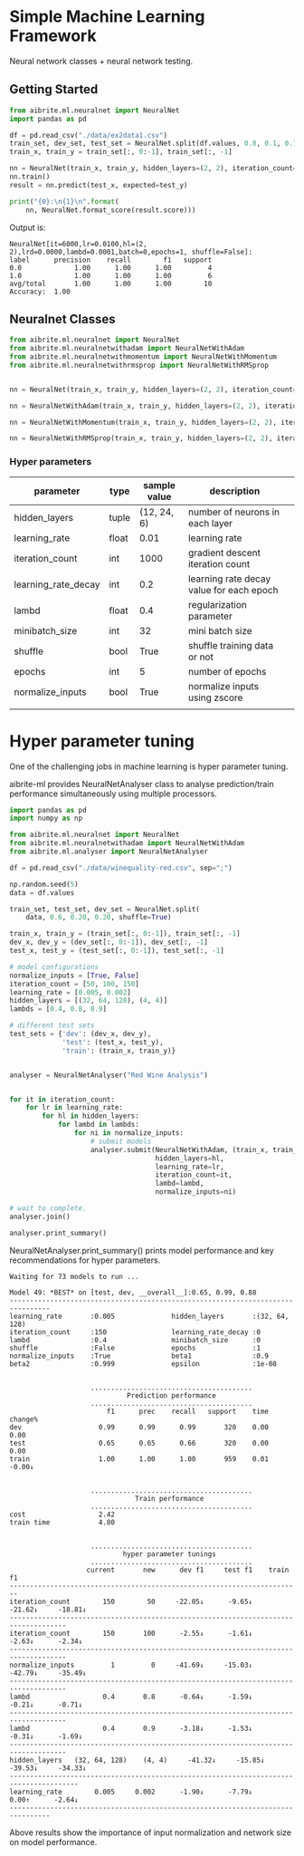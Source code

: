 # Simple Machine Learning Framework

Neural network classes + neural network testing.

## Getting Started

```python
from aibrite.ml.neuralnet import NeuralNet
import pandas as pd

df = pd.read_csv("./data/ex2data1.csv")
train_set, dev_set, test_set = NeuralNet.split(df.values, 0.8, 0.1, 0.1)
train_x, train_y = train_set[:, 0:-1], train_set[:, -1]

nn = NeuralNet(train_x, train_y, hidden_layers=(2, 2), iteration_count=6000)
nn.train()
result = nn.predict(test_x, expected=test_y)

print("{0}:\n{1}\n".format(
    nn, NeuralNet.format_score(result.score)))
```
Output is:
```none
NeuralNet[it=6000,lr=0.0100,hl=(2, 2),lrd=0.0000,lambd=0.0001,batch=0,epochs=1, shuffle=False]:
label      precision    recall        f1   support
0.0             1.00      1.00      1.00         4
1.0             1.00      1.00      1.00         6
avg/total       1.00      1.00      1.00        10
Accuracy:  1.00
```

## Neuralnet Classes
```python
from aibrite.ml.neuralnet import NeuralNet
from aibrite.ml.neuralnetwithadam import NeuralNetWithAdam
from aibrite.ml.neuralnetwithmomentum import NeuralNetWithMomentum
from aibrite.ml.neuralnetwithrmsprop import NeuralNetWithRMSprop


nn = NeuralNet(train_x, train_y, hidden_layers=(2, 2), iteration_count=6000)

nn = NeuralNetWithAdam(train_x, train_y, hidden_layers=(2, 2), iteration_count=6000, beta1=0.9, beta2=0.99)

nn = NeuralNetWithMomentum(train_x, train_y, hidden_layers=(2, 2), iteration_count=6000, beta=0.9)

nn = NeuralNetWithRMSprop(train_x, train_y, hidden_layers=(2, 2), iteration_count=6000, beta=0.9, epsilon=0.00000001)
```
### Hyper parameters

| parameter           | type  | sample value | description                              |     |
| ------------------- | ----- | ------------ | ---------------------------------------- | --- |
| hidden_layers       | tuple | (12, 24, 6)  | number of neurons in each layer          |     |
| learning_rate       | float | 0.01         | learning rate                            |     |
| iteration_count     | int   | 1000         | gradient descent iteration count         |     |
| learning_rate_decay | int   | 0.2          | learning rate decay value for each epoch |     |
| lambd               | float | 0.4          | regularization parameter                 |     |
| minibatch_size      | int   | 32           | mini batch size                          |     |
| shuffle             | bool  | True         | shuffle training data or not             |     |
| epochs              | int   | 5            | number of epochs                         |     |
| normalize_inputs    | bool  | True         | normalize inputs using zscore            |     |
|                     |       |              |                                          |     |

# Hyper parameter tuning

One of the challenging jobs in machine learning is hyper parameter tuning. 

aibrite-ml provides NeuralNetAnalyser class to analyse prediction/train performance simultaneously using multiple processors.

```python
import pandas as pd
import numpy as np

from aibrite.ml.neuralnet import NeuralNet
from aibrite.ml.neuralnetwithadam import NeuralNetWithAdam
from aibrite.ml.analyser import NeuralNetAnalyser

df = pd.read_csv("./data/winequality-red.csv", sep=";")

np.random.seed(5)
data = df.values

train_set, test_set, dev_set = NeuralNet.split(
    data, 0.6, 0.20, 0.20, shuffle=True)

train_x, train_y = (train_set[:, 0:-1]), train_set[:, -1]
dev_x, dev_y = (dev_set[:, 0:-1]), dev_set[:, -1]
test_x, test_y = (test_set[:, 0:-1]), test_set[:, -1]

# model configurations
normalize_inputs = [True, False]
iteration_count = [50, 100, 150]
learning_rate = [0.005, 0.002]
hidden_layers = [(32, 64, 128), (4, 4)]
lambds = [0.4, 0.8, 0.9]

# different test sets
test_sets = {'dev': (dev_x, dev_y),
             'test': (test_x, test_y),
             'train': (train_x, train_y)}


analyser = NeuralNetAnalyser("Red Wine Analysis")


for it in iteration_count:
    for lr in learning_rate:
        for hl in hidden_layers:
            for lambd in lambds:
                for ni in normalize_inputs:
                    # submit models
                    analyser.submit(NeuralNetWithAdam, (train_x, train_y), test_sets,
                                    hidden_layers=hl,
                                    learning_rate=lr,
                                    iteration_count=it,
                                    lambd=lambd,
                                    normalize_inputs=ni)

# wait to complete.
analyser.join()

analyser.print_summary()
```

NeuralNetAnalyser.print_summary() prints model performance and key recommendations for hyper parameters.

```none
Waiting for 73 models to run ...

Model 49: *BEST* on [test, dev, __overall__]:0.65, 0.99, 0.88
--------------------------------------------------------------------------------
learning_rate       :0.005              hidden_layers       :(32, 64, 128)
iteration_count     :150                learning_rate_decay :0
lambd               :0.4                minibatch_size      :0
shuffle             :False              epochs              :1
normalize_inputs    :True               beta1               :0.9
beta2               :0.999              epsilon             :1e-08


                    ........................................
                             Prediction performance
                    ........................................
                        f1      prec    recall   support    time   change%
dev                   0.99      0.99      0.99       320    0.00     0.00
test                  0.65      0.65      0.66       320    0.00     0.00
train                 1.00      1.00      1.00       959    0.01   -0.00↓


                    ........................................
                               Train performance
                    ........................................
cost                  2.42
train time            4.80


                    ........................................
                            hyper parameter tunings
                    ........................................
                   current       new      dev f1     test f1    train f1
------------------------------------------------------------------------
iteration_count        150        50     -22.05↓      -9.65↓     -21.62↓     -18.81↓
------------------------------------------------------------------------------------
iteration_count        150       100      -2.55↓      -1.61↓      -2.63↓      -2.34↓
------------------------------------------------------------------------------------
normalize_inputs         1         0     -41.69↓     -15.03↓     -42.79↓     -35.49↓
------------------------------------------------------------------------------------
lambd                  0.4       0.8      -0.64↓      -1.59↓      -0.21↓      -0.71↓
------------------------------------------------------------------------------------
lambd                  0.4       0.9      -3.18↓      -1.53↓      -0.31↓      -1.69↓
------------------------------------------------------------------------------------
hidden_layers   (32, 64, 128)    (4, 4)     -41.32↓     -15.85↓     -39.53↓     -34.33↓
---------------------------------------------------------------------------------------
learning_rate        0.005     0.002      -1.90↓      -7.79↓       0.00↑      -2.64↓
--------------------------------------------------------------------------------

```

Above results show the importance of input normalization and network size on model performance.
